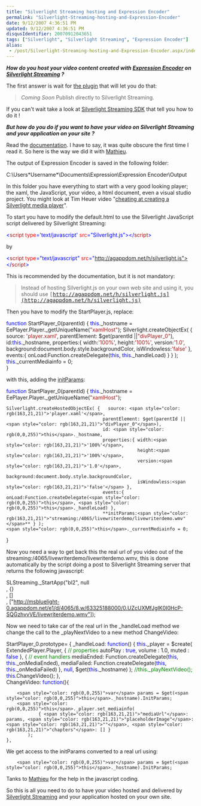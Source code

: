 ```yaml
---
title: "Silverlight Streaming hosting and Expression Encoder"
permalink: "Silverlight-Streaming-hosting-and-Expression-Encoder"
date: 9/12/2007 4:36:51 PM
updated: 9/12/2007 4:36:51 PM
disqusIdentifier: 20070912043651
tags: ["Silverlight", "Silverlight Streaming", "Expression Encoder"]
alias:
 - /post/Silverlight-Streaming-hosting-and-Expression-Encoder.aspx/index.html
---
```

***How do you host your video content created with ***[***Expression Encoder***](http://www.microsoft.com/expression/products/overview.aspx?key=encoder)*** on ***[***Silverlight Streaming***](http://silverlight.live.com/)*** ?***

The first answer is wait for [the plugin](http://www.microsoft.com/expression/products/overview.aspx?key=encoder) that will let you do that:
<!-- more -->

> *Coming Soon*
> Publish directly to Silverlight Streaming.

If you can't wait take a look at [Silverlight Streaming SDK](http://dev.live.com/silverlight/) that tell you how to do it !

***But how do you do if you want to have your video on Silverlight Streaming and your application on your site ?***

Read the [documentation](http://dev.live.com/silverlight/initparams.aspx). I have to say, it was quite obscure the first time I read it. So here is the way we did it with [Mathieu](http://www.techheadbrothers.com/Auteurs.aspx/mathieu-kempe).

The output of Expression Encoder is saved in the following folder:

C:\Users\*Username*\Documents\Expression\Expression Encoder\Output

In this folder you have everything to start with a very good looking player; the xaml, the JavaScript, your video, a html document, even a visual studio project. You might look at Tim Heuer video "[cheating at creating a Silverlight media player](http://www.timheuer.com/blog/archive/2007/08/31/cheating-creating-silverlight-media-player.aspx)".

To start you have to modify the default.html to use the Silverlight JavaScript script delivered by Silverlight Streaming:

<span style="color: rgb(0,0,255)"><</span><span style="color: rgb(163,21,21)">script</span> <span style="color: rgb(255,0,0)">type</span><span style="color: rgb(0,0,255)">='text/javascript'</span> <span style="color: rgb(255,0,0)">src</span><span style="color: rgb(0,0,255)">="Silverlight.js"></</span><span style="color: rgb(163,21,21)">script</span><span style="color: rgb(0,0,255)">></span>

[](http://11011.net/software/vspaste)by

<span style="color: rgb(0,0,255)"><</span><span style="color: rgb(163,21,21)">script</span> <span style="color: rgb(255,0,0)">type</span><span style="color: rgb(0,0,255)">="text/javascript"</span> <span style="color: rgb(255,0,0)">src</span><span style="color: rgb(0,0,255)">="http://agappdom.net/h/silverlight.js"></</span><span style="color: rgb(163,21,21)">script</span><span style="color: rgb(0,0,255)">>
</span>
[](http://11011.net/software/vspaste)


This is recommended by the documentation, but it is not mandatory:

> Instead of hosting Silverlight.js on your own web site and using it, you should use <tt>[http://agappdom.net/h/silverlight.js](http://agappdom.net/h/silverlight.js)</tt>

Then you have to modify the StartPlayer.js, replace:

<span style="color: rgb(0,0,255)">function</span> StartPlayer_0(parentId) {
    <span style="color: rgb(0,0,255)">this</span>._hostname = EePlayer.Player._getUniqueName(<span style="color: rgb(163,21,21)">"xamlHost"</span>);
    Silverlight.createObjectEx( {   source: <span style="color: rgb(163,21,21)">'player.xaml'</span>, 
                                    parentElement: $get(parentId ||<span style="color: rgb(163,21,21)">"divPlayer_0"</span>), 
                                    id:<span style="color: rgb(0,0,255)">this</span>._hostname, 
                                    properties:{ width:<span style="color: rgb(163,21,21)">'100%'</span>, 
                                                 height:<span style="color: rgb(163,21,21)">'100%'</span>, 
                                                 version:<span style="color: rgb(163,21,21)">'1.0'</span>, 
                                                 background:document.body.style.backgroundColor, 
                                                 isWindowless:<span style="color: rgb(163,21,21)">'false'</span> }, 
                                    events:{ onLoad:Function.createDelegate(<span style="color: rgb(0,0,255)">this</span>, <span style="color: rgb(0,0,255)">this</span>._handleLoad) } } );
    <span style="color: rgb(0,0,255)">this</span>._currentMediainfo = 0;      
}


with this, adding the [initParams](http://dev.live.com/silverlight/initparams.aspx):

<span style="color: rgb(0,0,255)">function</span> StartPlayer_0(parentId) {
    <span style="color: rgb(0,0,255)">this</span>._hostname = EePlayer.Player._getUniqueName(<span style="color: rgb(163,21,21)">"xamlHost"</span>);

    Silverlight.createHostedObjectEx( {   source: <span style="color: rgb(163,21,21)">'player.xaml'</span>, 
                                        parentElement: $get(parentId ||<span style="color: rgb(163,21,21)">"divPlayer_0"</span>), 
                                        id: <span style="color: rgb(0,0,255)">this</span>._hostname, 
                                        properties:{ width:<span style="color: rgb(163,21,21)">'100%'</span>, 
                                                     height:<span style="color: rgb(163,21,21)">'100%'</span>, 
                                                     version:<span style="color: rgb(163,21,21)">'1.0'</span>, 
                                                     background:document.body.style.backgroundColor, 
                                                     isWindowless:<span style="color: rgb(163,21,21)">'false'</span> }, 
                                        events:{ onLoad:Function.createDelegate(<span style="color: rgb(0,0,255)">this</span>, <span style="color: rgb(0,0,255)">this</span>._handleLoad) },
                                        **initParams:<span style="color: rgb(163,21,21)">"streaming:/4065/livewriterdemo/livewriterdemo.wmv"</span>** } );
    <span style="color: rgb(0,0,255)">this</span>._currentMediainfo = 0;      
}

[](http://11011.net/software/vspaste)


Now you need a way to get back this the real url of you video out of the streaming:/4065/livewriterdemo/livewriterdemo.wmv, this is done automatically by the script doing a post to Silverlight Streaming server that returns the following javascript:

SLStreaming._StartApp("bl2", null  
, {}  
, []  
, ["http://msbluelight-0.agappdom.net/e1/d/4065/8.w/63325188000/0.UZcUXMfJgIK0I0HcP-SQGzhvvVE/livewriterdemo.wmv"]);

Now we need to take car of the real url in the _handleLoad method we change the call to the _playNextVideo to a new method ChangeVideo:

StartPlayer_0.prototype= {
    _handleLoad: <span style="color: rgb(0,0,255)">function</span>() {
        <span style="color: rgb(0,0,255)">this</span>._player = $create(   ExtendedPlayer.Player, 
                                  { <span style="color: rgb(0,128,0)">// properties
</span>                                    autoPlay    : <span style="color: rgb(0,0,255)">true</span>, 
                                    volume      : 1.0,
                                    muted       : <span style="color: rgb(0,0,255)">false
</span>                                  }, 
                                  { <span style="color: rgb(0,128,0)">// event handlers
</span>                                    mediaEnded: Function.createDelegate(<span style="color: rgb(0,0,255)">this</span>, <span style="color: rgb(0,0,255)">this</span>._onMediaEnded),
                                    mediaFailed: Function.createDelegate(<span style="color: rgb(0,0,255)">this</span>, <span style="color: rgb(0,0,255)">this</span>._onMediaFailed)
                                  },
                                  <span style="color: rgb(0,0,255)">null</span>, $get(<span style="color: rgb(0,0,255)">this</span>._hostname)  ); 
        <span style="color: rgb(0,128,0)">//this._playNextVideo();     
</span>        <span style="color: rgb(0,0,255)">this</span>.ChangeVideo();
    },    
    ChangeVideo: <span style="color: rgb(0,0,255)">function</span>(){            

        <span style="color: rgb(0,0,255)">var</span> params = $get(<span style="color: rgb(0,0,255)">this</span>._hostname).InitParams;
        <span style="color: rgb(0,0,255)">this</span>._player.set_mediainfo(
                { <span style="color: rgb(163,21,21)">"mediaUrl"</span>: params, <span style="color: rgb(163,21,21)">"placeholderImage"</span>: <span style="color: rgb(163,21,21)">""</span>, <span style="color: rgb(163,21,21)">"chapters"</span>: [] }  
            );                                                                                                              
    },                  


We get access to the initParams converted to a real url using:

        <span style="color: rgb(0,0,255)">var</span> params = $get(<span style="color: rgb(0,0,255)">this</span>._hostname).InitParams;

Tanks to [Mathieu](http://www.techheadbrothers.com/Auteurs.aspx/mathieu-kempe) for the help in the javascript coding.

So this is all you need to do to have your video hosted and delivered by [Silverlight Streaming](http://silverlight.live.com/) and your application hosted on your own site.
